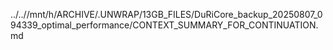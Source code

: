 ../..//mnt/h/ARCHIVE/.UNWRAP/13GB_FILES/DuRiCore_backup_20250807_094339_optimal_performance/CONTEXT_SUMMARY_FOR_CONTINUATION.md